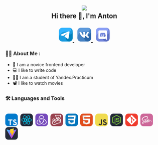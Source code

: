 <h2 align="center">
<div id="header" align="center">
    <img src="https://media.giphy.com/media/fkZukR450RQ1qnGaq9/giphy.gif" width="300"/>
</div>
Hi there 👋, I'm Anton
</br>
</br>
<div id="header" align="center">
    <a href="https://t.me/antonadministrator">
        <img alt="Anton Pomazkov | Telegram" width="44px" src="./images/telegram.png" />
    </a>&nbsp;
    <a href="https://vk.com/cred_streetbeat">
        <img alt="Anton Pomazkov | VK" width="44px" src="./images/vk.png"" />
    </a>&nbsp;
    <a href="https://discordapp.com/users/351333299928694785/">
       <img alt="Anton Pomazkov | Discord" width="44px" src="./images/discord.png"" />
    </a>
</div>
</h2>

### :man_technologist: About Me :

- 🐧 I am a novice frontend developer
- 💻 I like to write code
- 👨‍🎓 I am a student of Yandex.Practicum
- 📽 I like to watch movies

### :hammer_and_wrench: Languages and Tools

</br>
<div>
  <img src="https://raw.githubusercontent.com/tandpfun/skill-icons/d1c752b99bb25a0e5aa363bae1db2809173ee966/icons/TypeScript.svg" title="ts" alt="ts" width="40" height="40"/>&nbsp;
  <img src="https://raw.githubusercontent.com/tandpfun/skill-icons/a50fa57465e82a1147fa512fb3d64cc5902df578/icons/React-Dark.svg" title="React" alt="React" width="40" height="40"/>&nbsp;
  <img src="https://raw.githubusercontent.com/tandpfun/skill-icons/a50fa57465e82a1147fa512fb3d64cc5902df578/icons/Redux.svg" title="Redux" alt="Redux " width="40" height="40"/>&nbsp;
  <img src="https://raw.githubusercontent.com/tandpfun/skill-icons/59059d9d1a2c092696dc66e00931cc1181a4ce1f/icons/Jest.svg" title="Jest" alt="Jest " width="40" height="40"/>&nbsp;
  <img src="https://raw.githubusercontent.com/tandpfun/skill-icons/a50fa57465e82a1147fa512fb3d64cc5902df578/icons/CSS.svg"  title="CSS3" alt="CSS" width="40" height="40"/>&nbsp;
  <img src="https://raw.githubusercontent.com/tandpfun/skill-icons/a50fa57465e82a1147fa512fb3d64cc5902df578/icons/HTML.svg" title="HTML5" alt="HTML" width="40" height="40"/>&nbsp;
  <img src="https://raw.githubusercontent.com/tandpfun/skill-icons/a50fa57465e82a1147fa512fb3d64cc5902df578/icons/JavaScript.svg" title="JavaScript" alt="JavaScript" width="40" height="40"/>&nbsp;
  <img src="https://raw.githubusercontent.com/tandpfun/skill-icons/a50fa57465e82a1147fa512fb3d64cc5902df578/icons/NodeJS-Dark.svg" title="NodeJS" alt="NodeJS" width="40" height="40"/>&nbsp;
  <img src="https://raw.githubusercontent.com/tandpfun/skill-icons/a50fa57465e82a1147fa512fb3d64cc5902df578/icons/Git.svg" title="Git" **alt="Git" width="40" height="40"/>&nbsp;
<img src="https://raw.githubusercontent.com/tandpfun/skill-icons/a50fa57465e82a1147fa512fb3d64cc5902df578/icons/Sass.svg" title="SASS"**alt="SASS" width="40" height="40"/>&nbsp;
<img src="https://raw.githubusercontent.com/tandpfun/skill-icons/d1c752b99bb25a0e5aa363bae1db2809173ee966/icons/Vite-Dark.svg" title="vite" alt="vite" width="40" height="40"/>&nbsp;
</div>
</br>
